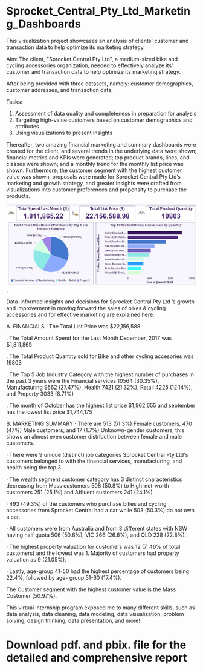 # Sprocket_Central_Pty_Ltd_Marketing_Dashboards
This visualization project showcases an analysis of clients' customer and transaction data to help optimize its marketing strategy.

Aim: The client, "Sprocket Central Pty Ltd", a medium-sized bike and cycling accessories organization, needed to effectively analyze its’ customer and transaction data to help optimize its marketing strategy.

After being provided with three datasets, namely: customer demographics, customer addresses, and transaction data,

Tasks:

1. Assessment of data quality and completeness in preparation for analysis
2. Targeting high-value customers based on customer demographics and attributes
3. Using visualizations to present insights

Thereafter, two amazing financial marketing and summary dashboards were created for the client, and several trends in the underlying data were shown; financial metrics and KPIs were generated; top product brands, lines, and classes were shown; and a monthly trend for the monthly list price was shown. Furthermore, the customer segment with the highest customer value was shown, proposals were made for Sprocket Central Pty Ltd’s marketing and growth strategy, and greater insights were drafted from visualizations into customer preferences and propensity to purchase the products.

![](./Sprocket_header.JPG).

Data-informed insights and decisions for Sprocket Central Pty Ltd ’s growth and improvement in moving forward the sales of bikes & cycling accessories and for effective marketing
are explained here.

A. FINANCIALS
. The Total List Price was $22,156,588 

. The Total Amount Spend for the Last Month December, 2017 was $1,811,865

. The Total Product Quantity sold for Bike and other cycling accesories was 19803

. The Top 5 Job Industry Category with the highest number of purchases in the past 3 years were the Financial services 10564 (30.35%), Manufacturing 9562 (27.47%), Health 7421 (21.32%), Retail 4225 (12.14%), and Property 3033 (8.71%)

. The month of October has the highest list price $1,962,655 and september has the lowest list price $1,744,175

B. MARKETING SUMMARY
· There are 513 (51.3%) Female customers, 470 (47%) Male customers, and 17 (1.7%) Unknown-gender customers, this shows an almost even customer distribution between female
and male customers.

· There were 9 unique (distinct) job categories Sprocket Central Pty Ltd's customers belonged to with the financial services, manufacturing, and health being the top 3.

· The wealth segment customer category has 3 distinct characteristics decreasing from Mass customers 508 (50.8%) to High-net-worth customers 251 (25.1%) and Affluent
customers 241 (24.1%).

· 493 (49.3%) of the customers who purchase bikes and cycling accessories from Sprocket Central had a car while 503 (50.3%) do not own a car.

· All customers were from Australia and from 3 different states with NSW having half quota 506 (50.6%), VIC 266 (26.6%), and QLD 228 (22.8%).

· The highest property valuation for customers was 12 (7. 46% of total customers) and the lowest was 1. Majority of customers had property valuation as 9 (21.05%).

· Lastly, age-group 41-50 had the highest percentage of customers being 22.4%, followed by age- group 51-60 (17.4%).

The Customer segment with the highest customer value is the Mass Customer (50.97%).


This virtual internship program exposed me to many different skills, such as data analysis, data cleaning, data modeling, data visualization, problem solving, design thinking, data presentation, and more!

# Download pdf. and pbix. file for the detailed and comprehensive report
